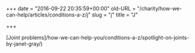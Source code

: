 +++
date = "2016-09-22 20:35:59+00:00"
old-URL = "/charity/how-we-can-help/articles/conditions-a-z/j"
slug = "j"
title = "J"

+++

[Joint problems]/how-we-can-help-you/conditions-a-z/spotlight-on-joints-by-janet-gray/)
